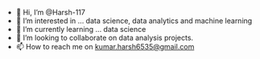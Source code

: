 - 👋 Hi, I’m @Harsh-117
- 👀 I’m interested in ... data science, data analytics and machine learning
- 🌱 I’m currently learning ... data science
- 💞️ I’m looking to collaborate on data analysis projects.
- 📫 How to reach me on kumar.harsh6535@gmail.com

<!---
Harsh-117/Harsh-117 is a ✨ special ✨ repository because its `README.md` (this file) appears on your GitHub profile.
You can click the Preview link to take a look at your changes.
--->
